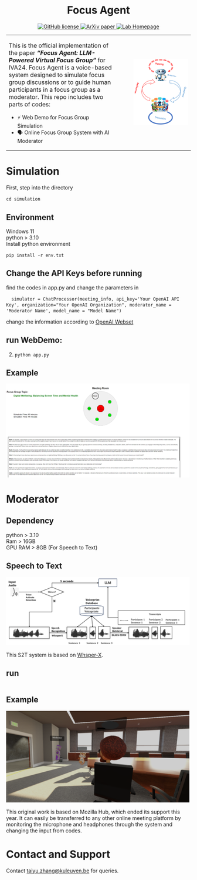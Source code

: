 <h1 align="center">Focus Agent</h1>

<p align="center">
  <a href="https://github.com/AriaXR/FocusAgent/blob/main/LICENSE">
        <img src="https://img.shields.io/github/license/AriaXR/FocusAgent.svg"
             alt="GitHub license">
  </a>

  <a href="">
        <img src="http://img.shields.io/badge/"
             alt="ArXiv paper">
  </a>

  <a href="https://aria.cs.kuleuven.be">
  	<img src="https://img.shields.io/badge/Lab-Homepage-blue"
   	     alt="Lab Homepage">
  </a>

<table style="width:100%; border-collapse: collapse; border: 0;">
<tr style="border: none;">
<td style="width:60%; border: 0; vertical-align: middle; font-size: 14px;">

<p style="font-size: 16px;">
	This is the official implementation of the paper <strong><em>“Focus Agent: LLM-Powered Virtual Focus Group”</em></strong> for IVA24. Focus Agent is a voice-based system designed to simulate focus group discussions or to guide human participants in a focus group as a moderator. This repo includes two parts of codes:  

 - ⚡️ Web Demo for Focus Group Simulation  
 - 🗣️ Online Focus Group System with AI Moderator

</td>
<td style="width:40%; border: 0; text-align: right; vertical-align: middle;">

<img src="image/FocusGroupSimulation.png" alt="Focus Agent" style="max-width:80%;">

</td>
</tr>
</table>

# Simulation
First, step into the directory  

    cd simulation  
    
  ## Environment
  Windows 11  
  python > 3.10  
  Install python environment  

    pip install -r env.txt  

     
  

  ## Change the API Keys before running
  find the codes in app.py and change the parameters in   
  
      simulator = ChatProcessor(meeting_info, api_key='Your OpenAI API Key', organization="Your OpenAI Organization", moderator_name = 'Moderator Name', model_name = "Model Name")  

      
  change the information according to [OpenAI Webset](https://platform.openai.com/docs/concepts)


  ## run WebDemo:  
  2. `python app.py`

 ## Example
<img src="image/AISimulation.png" alt="Simulation" width="500">
 


# Moderator
 ## Dependency
 python > 3.10  
 Ram > 16GB  
 GPU RAM > 8GB (For Speech to Text)  

## Speech to Text

<img src="image/S2T.png" alt="Simulation" width="500">

This S2T system is based on [Whsper-X](https://github.com/m-bain/whisperX/blob/main).


 ## run 
 ```

 ```

 ## Example
 
<img src="image/FocusAgent.png" alt="Simulation" width="500">
	
This original work is based on Mozilla Hub, which ended its support this year. It can easily be transferred to any other online meeting platform by monitoring the microphone and headphones through the system and changing the input from codes.

 # Contact and Support 

 Contact taiyu.zhang@kuleuven.be for queries.


 



